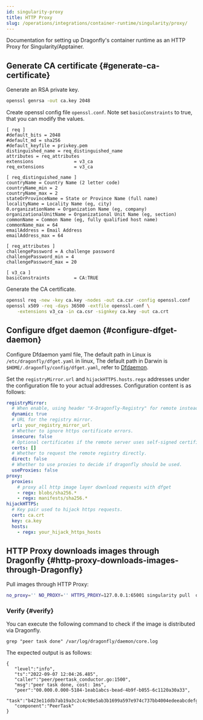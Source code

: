 ```yaml
---
id: singularity-proxy
title: HTTP Proxy
slug: /operations/integrations/container-runtime/singularity/proxy/
---
```


Documentation for setting up Dragonfly's container runtime as an HTTP Proxy for Singularity/Apptainer.

## Generate CA certificate  {#generate-ca-certificate}

Generate an RSA private key.

```bash
openssl genrsa -out ca.key 2048
```

Create openssl config file `openssl.conf`.
Note set `basicConstraints` to true, that you can modify the values.

```text
[ req ]
#default_bits = 2048
#default_md = sha256
#default_keyfile = privkey.pem
distinguished_name = req_distinguished_name
attributes = req_attributes
extensions               = v3_ca
req_extensions           = v3_ca

[ req_distinguished_name ]
countryName = Country Name (2 letter code)
countryName_min = 2
countryName_max = 2
stateOrProvinceName = State or Province Name (full name)
localityName = Locality Name (eg, city)
0.organizationName = Organization Name (eg, company)
organizationalUnitName = Organizational Unit Name (eg, section)
commonName = Common Name (eg, fully qualified host name)
commonName_max = 64
emailAddress = Email Address
emailAddress_max = 64

[ req_attributes ]
challengePassword = A challenge password
challengePassword_min = 4
challengePassword_max = 20

[ v3_ca ]
basicConstraints         = CA:TRUE
```

Generate the CA certificate.

```bash
openssl req -new -key ca.key -nodes -out ca.csr -config openssl.conf
openssl x509 -req -days 36500 -extfile openssl.conf \
    -extensions v3_ca -in ca.csr -signkey ca.key -out ca.crt
```

## Configure dfget daemon {#configure-dfget-daemon}

Configure Dfdaemon yaml file, The default path in Linux is `/etc/dragonfly/dfget.yaml` in linux,
The default path in Darwin is `$HOME/.dragonfly/config/dfget.yaml`,
refer to [Dfdaemon](../../reference/configuration/dfdaemon.md).

Set the `registryMirror.url` and `hijackHTTPS.hosts.regx` addresses under the configuration
file to your actual addresses. Configuration content is as follows:

```yaml
registryMirror:
  # When enable, using header "X-Dragonfly-Registry" for remote instead of url.
  dynamic: true
  # URL for the registry mirror.
  url: your_registry_mirror_url
  # Whether to ignore https certificate errors.
  insecure: false
  # Optional certificates if the remote server uses self-signed certificates.
  certs: []
  # Whether to request the remote registry directly.
  direct: false
  # Whether to use proxies to decide if dragonfly should be used.
  useProxies: false
proxy:
  proxies:
    # proxy all http image layer download requests with dfget
    - regx: blobs/sha256.*
    - regx: manifests/sha256.*
hijackHTTPS:
  # Key pair used to hijack https requests.
  cert: ca.crt
  key: ca.key
  hosts:
    - regx: your_hijack_https_hosts
```

## HTTP Proxy downloads images through Dragonfly {#http-proxy-downloads-images-through-Dragonfly}

Pull images through HTTP Proxy:

```bash
no_proxy='' NO_PROXY='' HTTPS_PROXY=127.0.0.1:65001 singularity pull  oras://hostname/path/image:tag
```

### Verify {#verify}

You can execute the following command to check if the image is distributed via Dragonfly.

```shell
grep "peer task done" /var/log/dragonfly/daemon/core.log
```

The expected output is as follows:

```shell
{
   "level":"info",
   "ts":"2022-09-07 12:04:26.485",
   "caller":"peer/peertask_conductor.go:1500",
   "msg":"peer task done, cost: 1ms",
   "peer":"00.000.0.000-5184-1eab1abcs-bead-4b9f-b055-6c1120a30a33",
   "task":"b423e11ddb7ab19a3c2c4c98e5ab3b1699a597e974c737bb4004edeeabcdefgh",
   "component":"PeerTask"
}
```
